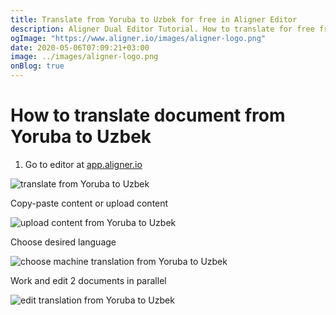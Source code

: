 ```yaml
---
title: Translate from Yoruba to Uzbek for free in Aligner Editor
description: Aligner Dual Editor Tutorial. How to translate for free from Yoruba to Uzbek. Aligner is multilingual document management platform. 
ogImage: "https://www.aligner.io/images/aligner-logo.png"
date: 2020-05-06T07:09:21+03:00
image: ../images/aligner-logo.png
onBlog: true
---
```


# How to translate document from Yoruba to Uzbek

1. Go to editor at [app.aligner.io](https://app.aligner.io "Aligner App web page")

![translate from Yoruba to Uzbek](../aligner-blank-editor.png "translate from Yoruba to Uzbek")

Copy-paste content or upload content

![upload content from Yoruba to Uzbek](../aligner-uploaded-document.png "upload content from Yoruba to Uzbek")

Choose desired language

![choose machine translation from Yoruba to Uzbek](../aligner-language-dropdown.png "choose machine translation from Yoruba to Uzbek")

Work and edit 2 documents in parallel

![edit translation from Yoruba to Uzbek](../aligner-double-sitded-editor.png "edit translation from Yoruba to Uzbek")

